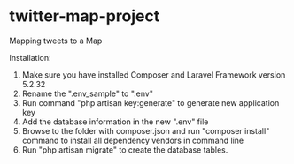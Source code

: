 # twitter-map-project
Mapping tweets to a Map


Installation:

1. Make sure you have installed Composer and Laravel Framework version 5.2.32
2. Rename the ".env_sample" to ".env"
3. Run command "php artisan key:generate" to generate new application key
4. Add the database information in the new ".env" file
4. Browse to the folder with composer.json and run "composer install" command to install all dependency vendors in command line
5. Run "php artisan migrate" to create the database tables.
